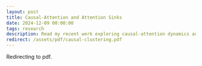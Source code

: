 ```yaml
---
layout: post
title: Causal-Attention and Attention Sinks
date: 2024-12-09 00:00:00
tags: research
description: Read my recent work exploring causal-attention dynamics and "attention sinks"
redirect: /assets/pdf/causal-clustering.pdf
---
```


Redirecting to pdf.